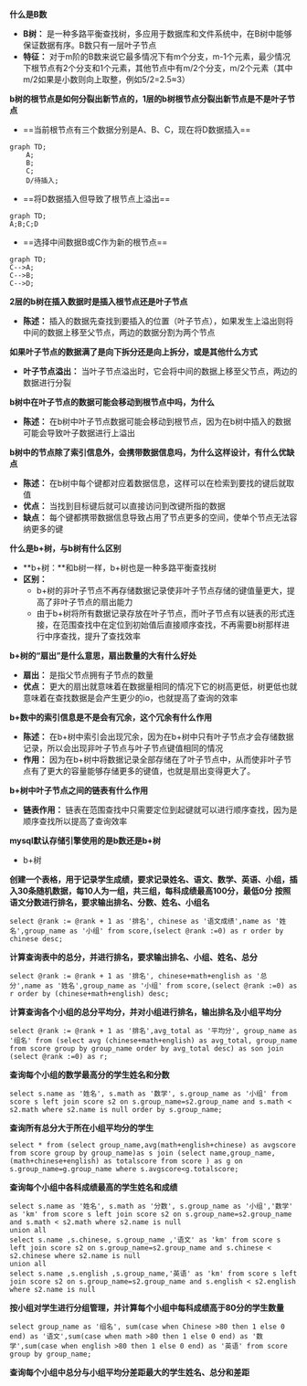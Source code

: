 **什么是B数**
- **B树：** 是一种多路平衡查找树，多应用于数据库和文件系统中，在B树中能够保证数据有序。B数只有一层叶子节点
- **特征：** 对于m阶的B数来说它最多情况下有m个分支，m-1个元素，最少情况下根节点有2个分支和1个元素，其他节点中有m/2个分支，m/2个元素（其中m/2如果是小数则向上取整，例如5/2=2.5≈3）

**b树的根节点是如何分裂出新节点的，1层的b树根节点分裂出新节点是不是叶子节点**

- ==当前根节点有三个数据分别是A、B、C，现在将D数据插入==
```mermaid
graph TD;
    A;
    B;
    C;
    D/待插入;
```
- ==将D数据插入但导致了根节点上溢出==
```mermaid
graph TD;
A;B;C;D
```
- ==选择中间数据B或C作为新的根节点==
```mermaid
graph TD;
C-->A;
C-->B;
C-->D;
```

**2层的b树在插入数据时是插入根节点还是叶子节点**
- **陈述：** 插入的数据先查找到要插入的位置（叶子节点），如果发生上溢出则将中间的数据上移至父节点，两边的数据分割为两个节点
 
**如果叶子节点的数据满了是向下拆分还是向上拆分，或是其他什么方式**
- **叶子节点溢出：** 当叶子节点溢出时，它会将中间的数据上移至父节点，两边的数据进行分裂

**b树中在叶子节点的数据可能会移动到根节点中吗，为什么**
- **陈述：** 在b树中叶子节点数据可能会移动到根节点，因为在b树中插入的数据可能会导致叶子数据进行上溢出

**b树中的节点除了索引信息外，会携带数据信息吗，为什么这样设计，有什么优缺点**
- **陈述：** 在b树中每个键都对应着数据信息，这样可以在检索到要找的键后就取值
- **优点：** 当找到目标键后就可以直接访问到改键所指的数据
- **缺点：** 每个键都携带数据信息导致占用了节点更多的空间，使单个节点无法容纳更多的键

**什么是b+树，与b树有什么区别**
- **b+树：**和b树一样，b+树也是一种多路平衡查找树
- **区别：** 
  - b+树的非叶子节点不再存储数据记录使非叶子节点存储的键值量更大，提高了非叶子节点的扇出能力
  - 由于b+树将所有数据记录存放在叶子节点，而叶子节点有以链表的形式连接，在范围查找中在定位到初始值后直接顺序查找，不再需要b树那样进行中序查找，提升了查找效率

**b+树的“扇出”是什么意思，扇出数量的大有什么好处**
- **扇出：** 是指父节点拥有子节点的数量
- **优点：** 更大的扇出就意味着在数据量相同的情况下它的树高更低，树更低也就意味着在查找数据是会产生更少的io，也就提高了查询的效率

**b+数中的索引信息是不是会有冗余，这个冗余有什么作用**
- **陈述：** 在b+树中索引会出现冗余，因为在b+树中只有叶子节点才会存储数据记录，所以会出现非叶子节点与叶子节点键值相同的情况
- **作用：** 因为在b+树中将数据记录全部存储在了叶子节点中，从而使非叶子节点有了更大的容量能够存储更多的键值，也就是扇出变得更大了。

**b+树中叶子节点之间的链表有什么作用**
- **链表作用：** 链表在范围查找中只需要定位到起键就可以进行顺序查找，因为是顺序查找所以提高了查询效率

**mysql默认存储引擎使用的是b数还是b+树**
- b+树

**创建一个表格，用于记录学生成绩，要求记录姓名、语文、数学、英语、小组，插入30条随机数据，每10人为一组，共三组，每科成绩最高100分，最低0分**
**按照语文分数进行排名，要求输出排名、分数、姓名、小组名**
```
select @rank := @rank + 1 as '排名', chinese as '语文成绩',name as '姓名',group_name as '小组' from score,(select @rank :=0) as r order by chinese desc;
```

**计算查询表中的总分，并进行排名，要求输出排名、小组、姓名、总分**
```
select @rank := @rank + 1 as '排名', chinese+math+english as '总分',name as '姓名',group_name as '小组' from score,(select @rank :=0) as r order by (chinese+math+english) desc;
```

**计算查询各个小组的总分平均分，并对小组进行排名，输出排名及小组平均分**
```
select @rank := @rank + 1 as '排名',avg_total as '平均分', group_name as '组名' from (select avg (chinese+math+english) as avg_total, group_name from score group by group_name order by avg_total desc) as son join (select @rank :=0) as r;
```

**查询每个小组的数学最高分的学生姓名和分数**
```
select s.name as '姓名', s.math as '数学', s.group_name as '小组' from score s left join score s2 on s.group_name=s2.group_name and s.math < s2.math where s2.name is null order by s.group_name;
```

**查询所有总分大于所在小组平均分的学生**
```
select * from (select group_name,avg(math+english+chinese) as avgscore from score group by group_name)as s join (select name,group_name, (math+chinese+english) as totalscore from score ) as g on s.group_name=g.group_name where s.avgscore<g.totalscore;
```

**查询每个小组中各科成绩最高的学生姓名和成绩**
```
select s.name as '姓名', s.math as '分数', s.group_name as '小组','数学' as 'km' from score s left join score s2 on s.group_name=s2.group_name and s.math < s2.math where s2.name is null
union all 
select s.name ,s.chinese, s.group_name ,'语文' as 'km' from score s left join score s2 on s.group_name=s2.group_name and s.chinese < s2.chinese where s2.name is null
union all 
select s.name ,s.english ,s.group_name,'英语' as 'km' from score s left join score s2 on s.group_name=s2.group_name and s.english < s2.english where s2.name is null
```

**按小组对学生进行分组管理，并计算每个小组中每科成绩高于80分的学生数量**
```
select group_name as '组名', sum(case when Chinese >80 then 1 else 0 end) as '语文',sum(case when math >80 then 1 else 0 end) as '数学',sum(case when english >80 then 1 else 0 end) as '英语' from score group by group_name;
```

**查询每个小组中总分与小组平均分差距最大的学生姓名、总分和差距**
```
```
